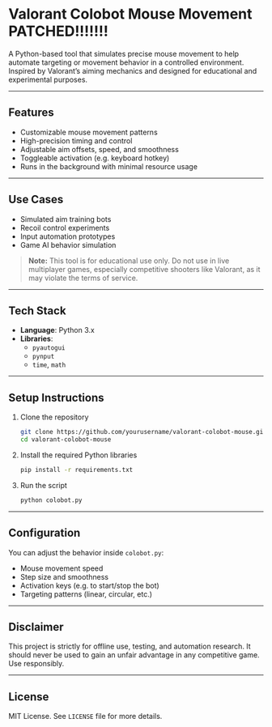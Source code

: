# Valorant Colobot Mouse Movement PATCHED!!!!!!!

A Python-based tool that simulates precise mouse movement to help automate targeting or movement behavior in a controlled environment. Inspired by Valorant’s aiming mechanics and designed for educational and experimental purposes.

---

## Features

- Customizable mouse movement patterns
- High-precision timing and control
- Adjustable aim offsets, speed, and smoothness
- Toggleable activation (e.g. keyboard hotkey)
- Runs in the background with minimal resource usage

---

## Use Cases

- Simulated aim training bots
- Recoil control experiments
- Input automation prototypes
- Game AI behavior simulation

> **Note:** This tool is for educational use only. Do not use in live multiplayer games, especially competitive shooters like Valorant, as it may violate the terms of service.

---

## Tech Stack

- **Language**: Python 3.x
- **Libraries**: 
  - `pyautogui`
  - `pynput`
  - `time`, `math`

---

## Setup Instructions

1. Clone the repository
   ```bash
   git clone https://github.com/yourusername/valorant-colobot-mouse.git
   cd valorant-colobot-mouse
   ```

2. Install the required Python libraries
   ```bash
   pip install -r requirements.txt
   ```

3. Run the script
   ```bash
   python colobot.py
   ```

---

## Configuration

You can adjust the behavior inside `colobot.py`:

- Mouse movement speed
- Step size and smoothness
- Activation keys (e.g. to start/stop the bot)
- Targeting patterns (linear, circular, etc.)

---

## Disclaimer

This project is strictly for offline use, testing, and automation research. It should never be used to gain an unfair advantage in any competitive game. Use responsibly.

---

## License

MIT License. See `LICENSE` file for more details.
